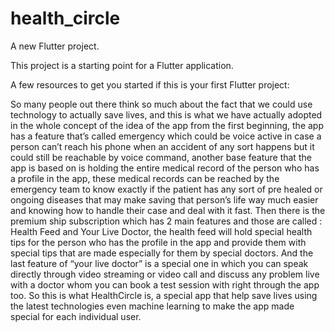 # health_circle

A new Flutter project.

This project is a starting point for a Flutter application.

A few resources to get you started if this is your first Flutter project:

So many people out there think so much about the fact that we could use technology to actually save lives, and this is what we have actually adopted in the whole concept of the idea of the app from the first beginning, the app has a feature that’s called emergency which could be voice active in case a person can’t reach his phone when an accident of any sort happens but it could still be reachable by voice command, another base feature that the app is based on is holding the entire medical record of the person who has a profile in the app, these medical records can be reached by the emergency team to know exactly if the patient has any sort of pre healed or ongoing diseases that may make saving that person’s life way much easier and knowing how to handle their case and deal with it fast. 
Then there is the premium ship subscription which has 2 main features and those are called : Health Feed and Your Live Doctor, the health feed will hold special health tips for the person who has the profile in the app and provide them with special tips that are made especially for them by special doctors. And the last feature of “your live doctor” is a special one in which you can speak directly through video streaming or video call and discuss any problem live with a doctor whom you can book a test session with right through the app too. 
So this is what HealthCircle is, a special app that help save lives using the latest technologies even machine learning to make the app made special for each individual user. 
